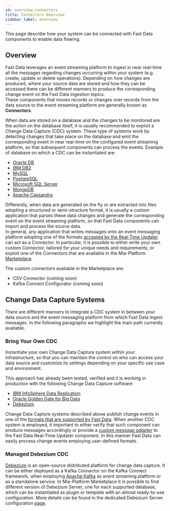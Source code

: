```yaml
---
id: overview_connectors
title: Connectors Overview
sidebar_label: Overview
---
```


This page describe how your system can be connected with Fast Data components to enable data flowing.

## Overview

Fast Data leverages an event streaming platform to ingest in near real-time all the messages regarding changes occurring within your system (e.g. create, update or delete operations).
Depending on how changes are produced, where your source data are stored and how they can be accessed there can be different manners to produce the corresponding change event on the Fast Data ingestion topics.  
These components that moves records or changes over records from the data source to the event streaming platform are generally known as **Connectors**.

When data are stored on a database and the changes to be monitored are the action on the database itself, it is usually recommended to exploit a Change Data Capture (CDC) system. These type of systems work by detecting changes that take place on the database and emit the corresponding event in near real-time on the configured event streaming platform, so that subsequent components can process the events. Example of database on which a CDC can be instantiated are:

- [Oracle DB](https://www.oracle.com/database/)
- [IBM DB2](https://www.ibm.com/products/db2/database)
- [MySQL](https://www.mysql.com/)
- [PostgreSQL](https://www.postgresql.org/)
- [Microsoft SQL Server](https://www.microsoft.com/en-us/sql-server/)
- [MongoDB](https://www.mongodb.com/)
- [Apache Cassandra](https://cassandra.apache.org/)

Differently, when data are generated on the fly or are extracted into files adopting a structured or semi-structure format, it is usually a custom application that parses these data changes and generate the corresponding event on the event streaming platform, so that Fast Data components can import and process the source data.  
In general, any application that writes messages onto an event messaging platform adopting one of the formats [accepted by the Real-Time Updater](/fast_data/inputs_and_outputs.md#data-change-message) can act as a Connector.
In particular, it is possible to either write your own custom Connector, tailored for your unique needs and requirements, or exploit one of the Connectors that are available in the Mia-Platform [Marketplace](/runtime_suite/mia-platform-plugins.md).

The custom connectors available in the Marketplace are:

- CSV Connector (coming soon)
- Kafka Connect Configurator (coming soon)

## Change Data Capture Systems

There are different manners to integrate a CDC system in between your data source and the event messaging platform from which Fast Data ingest messages. In the following paragraphs we highlight the main path currently available.

### Bring Your Own CDC

Instantiate your own Change Data Capture system within your infrastructure, so that you can maintain the control on who can access your data source and customize its settings depending on your specific use case and environment.

This approach has already been tested, verified and it is working in production with the following Change Data Capture software:

- [IBM InfoSphere Data Replication](https://www.ibm.com/products/data-replication)
- [Oracle Golden Gate for Big Data](https://www.oracle.com/integration/goldengate/)
- [Debezium](https://debezium.io/)

Change Data Capture systems described above publish change events in one of the [formats that are supported by Fast Data](/fast_data/inputs_and_outputs.md#data-change-message). When another CDC system is employed, it important to either verify that such component can produce messages accordingly or provide a [_custom message adapter_](/fast_data/configuration/realtime_updater/common.md#custom) to the Fast Data Real-Time Updater component. In this manner Fast Data can easily process change events employing user-defined formats.

### Managed Debezium CDC

[Debezium](https://debezium.io/) is an open-source distributed platform for change data capture. It can be either deployed as a Kafka Connector on the Kafka Connect framework, when employing [Apache Kafka](https://kafka.apache.org/) as event streaming platform or as a standalone service.
In Mia-Platform Marketplace it is possible to find different version of Debezium Server, one for each supported database, which can be instantiated as plugin or template with an almost ready-to-use configuration.
More details can be found in the dedicated Debezium Server configuration [page](/fast_data/connectors/debezium_cdc.md).

